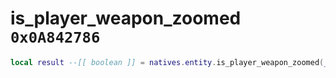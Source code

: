 # is_player_weapon_zoomed `0x0A842786`

```lua
local result --[[ boolean ]] = natives.entity.is_player_weapon_zoomed(_actor --[[ integer ]])
```